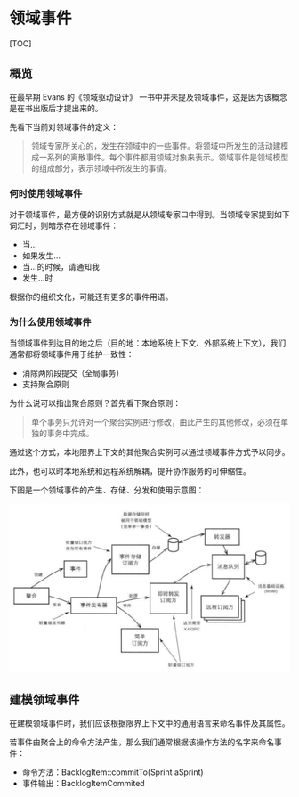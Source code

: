 # 领域事件

[TOC]

## 概览

在最早期 Evans 的《领域驱动设计》 一书中并未提及领域事件，这是因为该概念是在书出版后才提出来的。

先看下当前对领域事件的定义：

> 领域专家所关心的，发生在领域中的一些事件。将领域中所发生的活动建模成一系列的离散事件。每个事件都用领域对象来表示。领域事件是领域模型的组成部分，表示领域中所发生的事情。

### 何时使用领域事件

对于领域事件，最方便的识别方式就是从领域专家口中得到。当领域专家提到如下词汇时，则暗示存在领域事件：

- 当...
- 如果发生...
- 当...的时候，请通知我
- 发生...时

根据你的组织文化，可能还有更多的事件用语。

### 为什么使用领域事件

当领域事件到达目的地之后（目的地：本地系统上下文、外部系统上下文），我们通常都将领域事件用于维护一致性：

- 消除两阶段提交（全局事务）
- 支持聚合原则

为什么说可以指出聚合原则？首先看下聚合原则：

> 单个事务只允许对一个聚合实例进行修改，由此产生的其他修改，必须在单独的事务中完成。

通过这个方式，本地限界上下文的其他聚合实例可以通过领域事件方式予以同步。

此外，也可以时本地系统和远程系统解耦，提升协作服务的可伸缩性。

下图是一个领域事件的产生、存储、分发和使用示意图：

![event-demo](assets/event-demo.png)

## 建模领域事件

在建模领域事件时，我们应该根据限界上下文中的通用语言来命名事件及其属性。

若事件由聚合上的命令方法产生，那么我们通常根据该操作方法的名字来命名事件：

- 命令方法：BacklogItem::commitTo(Sprint aSprint)
- 事件输出：BacklogItemCommited
